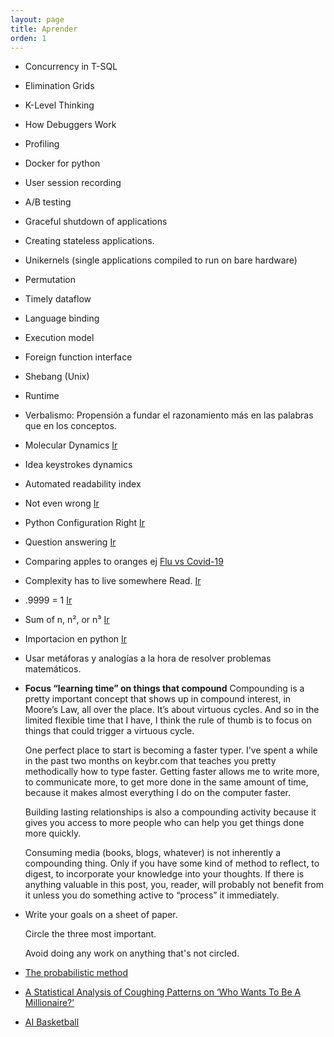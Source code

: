 ```yaml
---
layout: page
title: Aprender
orden: 1
---
```


- Concurrency in T-SQL

- Elimination Grids

- K-Level Thinking

- How Debuggers Work

- Profiling

- Docker for python

- User session recording

- A/B testing

- Graceful shutdown of applications

- Creating stateless applications.

- Unikernels (single applications compiled to run on bare hardware)

- Permutation

- Timely dataflow

- Language binding

- Execution model

- Foreign function interface

- Shebang (Unix)

- Runtime

- Verbalismo: Propensión a fundar el razonamiento más en las palabras que en los conceptos.

- Molecular Dynamics [Ir](https://en.wikipedia.org/wiki/Molecular_dynamics)

- Idea keystrokes dynamics

- Automated readability index

- Not even wrong [Ir](https://en.wikipedia.org/wiki/Not_even_wrong)

- Python Configuration Right [Ir](https://whalesalad.com/blog/doing-python-configuration-right)

- Question answering [Ir](https://en.wikipedia.org/wiki/Question_answering)

- Comparing apples to oranges ej [Flu vs Covid-19](https://blogs.scientificamerican.com/observations/comparing-covid-19-deaths-to-flu-deaths-is-like-comparing-apples-to-oranges/)

- Complexity has to live somewhere Read. [Ir](https://ferd.ca/complexity-has-to-live-somewhere.html)

- .9999 = 1 [Ir](https://en.wikipedia.org/wiki/0.999...)

- Sum of n, n², or n³ [Ir](https://brilliant.org/wiki/sum-of-n-n2-or-n3/)

- Importacion en python [Ir](http://python-notes.curiousefficiency.org/en/latest/python_concepts/import_traps.html)

- Usar metáforas y analogías a la hora de resolver problemas matemáticos.

- **Focus “learning time” on things that compound**
    Compounding is a pretty important concept that shows up in compound interest, in Moore’s Law, all over the place. It’s about virtuous cycles. And so in the limited flexible time that I have, I think the rule of thumb is to focus on things that could trigger a virtuous cycle.

    One perfect place to start is becoming a faster typer. I’ve spent a while in the past two months on keybr.com that teaches you pretty methodically how to type faster. Getting faster allows me to write more, to communicate more, to get more done in the same amount of time, because it makes almost everything I do on the computer faster.

    Building lasting relationships is also a compounding activity because it gives you access to more people who can help you get things done more quickly.

    Consuming media (books, blogs, whatever) is not inherently a compounding thing. Only if you have some kind of method to reflect, to digest, to incorporate your knowledge into your thoughts. If there is anything valuable in this post, you, reader, will probably not benefit from it unless you do something active to “process” it immediately.

- Write your goals on a sheet of paper. 
    
    Circle the three most important. 
    
    Avoid doing any work on anything that's not circled.

- [The probabilistic method](https://en.wikipedia.org/wiki/Probabilistic_method)

- [A Statistical Analysis of Coughing Patterns on ‘Who Wants To Be A Millionaire?’](https://medium.com/@liam.philip.shaw/a-statistical-analysis-of-coughing-patterns-on-who-wants-to-be-a-millionaire-187be5cc6af1)

- [AI Basketball](https://ai-basketball-analysis.herokuapp.com/)
